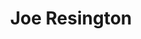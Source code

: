 ---
avatar: /images/people/joeres.jpg
avatar_small: /images/people/joeres_small.jpg
bio: I have been producing, hosting, editing, and publishing podcasts for 8 years.
  Almost all of the shows that I have hosted and edited have involved working remotely
  with people all over the world.
homepage: https://2.5admins.com/
instagram: null
linkedin: null
title: Joe Resington
twitter: https://twitter.com/joeressington
type: guest
username: joeres
youtube: null
---